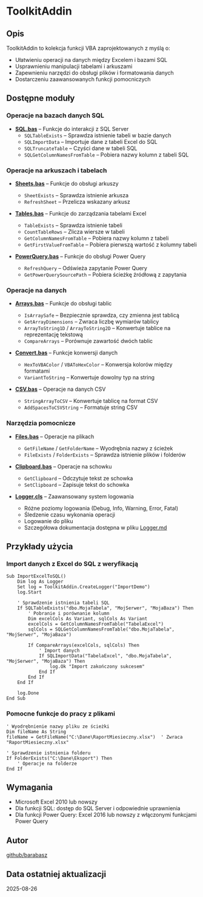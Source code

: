 # ToolkitAddin

## Opis

ToolkitAddin to kolekcja funkcji VBA zaprojektowanych z myślą o:
- Ułatwieniu operacji na danych między Excelem i bazami SQL
- Usprawnieniu manipulacji tabelami i arkuszami
- Zapewnieniu narzędzi do obsługi plików i formatowania danych
- Dostarczeniu zaawansowanych funkcji pomocniczych

## Dostępne moduły

### Operacje na bazach danych SQL

- **[SQL.bas](SQL.bas)** – Funkcje do interakcji z SQL Server
  - `SQLTableExists` – Sprawdza istnienie tabeli w bazie danych
  - `SQLImportData` – Importuje dane z tabeli Excel do SQL
  - `SQLTruncateTable` – Czyści dane w tabeli SQL
  - `SQLGetColumnNamesFromTable` – Pobiera nazwy kolumn z tabeli SQL

### Operacje na arkuszach i tabelach

- **[Sheets.bas](Sheets.bas)** – Funkcje do obsługi arkuszy
  - `SheetExists` – Sprawdza istnienie arkusza
  - `RefreshSheet` – Przelicza wskazany arkusz

- **[Tables.bas](Tables.bas)** – Funkcje do zarządzania tabelami Excel
  - `TableExists` – Sprawdza istnienie tabeli
  - `CountTableRows` – Zlicza wiersze w tabeli
  - `GetColumnNamesFromTable` – Pobiera nazwy kolumn z tabeli
  - `GetFirstValueFromTable` – Pobiera pierwszą wartość z kolumny tabeli

- **[PowerQuery.bas](PowerQuery.bas)** – Funkcje do obsługi Power Query
  - `RefreshQuery` – Odświeża zapytanie Power Query
  - `GetPowerQuerySourcePath` – Pobiera ścieżkę źródłową z zapytania

### Operacje na danych

- **[Arrays.bas](Arrays.bas)** – Funkcje do obsługi tablic
  - `IsArraySafe` – Bezpiecznie sprawdza, czy zmienna jest tablicą
  - `GetArrayDimensions` – Zwraca liczbę wymiarów tablicy
  - `ArrayToString1D` / `ArrayToString2D` – Konwertuje tablice na reprezentację tekstową
  - `CompareArrays` – Porównuje zawartość dwóch tablic

- **[Convert.bas](Convert.bas)** – Funkcje konwersji danych
  - `HexToVBAColor` / `VBAToHexColor` – Konwersja kolorów między formatami
  - `VariantToString` – Konwertuje dowolny typ na string

- **[CSV.bas](CSV.bas)** – Operacje na danych CSV
  - `StringArrayToCSV` – Konwertuje tablicę na format CSV
  - `AddSpacesToCSVString` – Formatuje string CSV

### Narzędzia pomocnicze

- **[Files.bas](Files.bas)** – Operacje na plikach
  - `GetFileName` / `GetFolderName` – Wyodrębnia nazwy z ścieżek
  - `FileExists` / `FolderExists` – Sprawdza istnienie plików i folderów

- **[Clipboard.bas](Clipboard.bas)** – Operacje na schowku
  - `GetClipboard` – Odczytuje tekst ze schowka
  - `SetClipboard` – Zapisuje tekst do schowka

- **[Logger.cls](Logger.cls)** – Zaawansowany system logowania
  - Różne poziomy logowania (Debug, Info, Warning, Error, Fatal)
  - Śledzenie czasu wykonania operacji
  - Logowanie do pliku
  - Szczegółowa dokumentacja dostępna w pliku [Logger.md](Logger.md)

## Przykłady użycia

### Import danych z Excel do SQL z weryfikacją

```vba
Sub ImportExcelToSQL()
    Dim log As Logger
    Set log = ToolkitAddin.CreateLogger("ImportDemo")
    log.Start

    ' Sprawdzenie istnienia tabeli SQL
    If SQLTableExists("dbo.MojaTabela", "MojSerwer", "MojaBaza") Then
        ' Pobranie i porównanie kolumn
        Dim excelCols As Variant, sqlCols As Variant
        excelCols = GetColumnNamesFromTable("TabelaExcel")
        sqlCols = SQLGetColumnNamesFromTable("dbo.MojaTabela", "MojSerwer", "MojaBaza")

        If CompareArrays(excelCols, sqlCols) Then
            ' Import danych
            If SQLImportData("TabelaExcel", "dbo.MojaTabela", "MojSerwer", "MojaBaza") Then
                log.Ok "Import zakończony sukcesem"
            End If
        End If
    End If

    log.Done
End Sub
```

### Pomocne funkcje do pracy z plikami

```vba
' Wyodrębnienie nazwy pliku ze ścieżki
Dim fileName As String
fileName = GetFileName("C:\Dane\RaportMiesieczny.xlsx")  ' Zwraca "RaportMiesieczny.xlsx"

' Sprawdzenie istnienia folderu
If FolderExists("C:\Dane\Eksport") Then
    ' Operacje na folderze
End If
```

## Wymagania

- Microsoft Excel 2010 lub nowszy
- Dla funkcji SQL: dostęp do SQL Server i odpowiednie uprawnienia
- Dla funkcji Power Query: Excel 2016 lub nowszy z włączonymi funkcjami Power Query

## Autor

[github/barabasz](https://github.com/barabasz)

## Data ostatniej aktualizacji

2025-08-26
